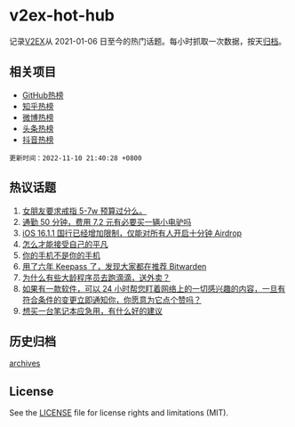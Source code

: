 # v2ex-hot-hub

 记录[V2EX](https://www.v2ex.com/)从 2021-01-06 日至今的热门话题。每小时抓取一次数据，按天[归档](archives)。
 
 ## 相关项目

- [GitHub热榜](https://github.com/lonnyzhang423/github-hot-hub)
- [知乎热榜](https://github.com/lonnyzhang423/zhihu-hot-hub)
- [微博热榜](https://github.com/lonnyzhang423/weibo-hot-hub)
- [头条热榜](https://github.com/lonnyzhang423/toutiao-hot-hub)
- [抖音热榜](https://github.com/lonnyzhang423/douyin-hot-hub)


 `更新时间：2022-11-10 21:40:28 +0800`

## 热议话题

1. [女朋友要求戒指 5-7w 预算过分么。](https://www.v2ex.com/t/893975)
1. [通勤 50 分钟，费用 7.2 元有必要买一辆小电驴吗](https://www.v2ex.com/t/894028)
1. [iOS 16.1.1 国行已经增加限制，仅能对所有人开启十分钟 Airdrop](https://www.v2ex.com/t/894007)
1. [怎么才能接受自己的平凡](https://www.v2ex.com/t/894016)
1. [你的手机不是你的手机](https://www.v2ex.com/t/894105)
1. [用了六年 Keepass 了，发现大家都在推荐 Bitwarden](https://www.v2ex.com/t/894022)
1. [为什么有些大龄程序员去跑滴滴，送外卖？](https://www.v2ex.com/t/894161)
1. [如果有一款软件，可以 24 小时帮您盯着网络上的一切感兴趣的内容，一旦有符合条件的变更立即通知你，你愿意为它点个赞吗？](https://www.v2ex.com/t/893995)
1. [想买一台笔记本应急用，有什么好的建议](https://www.v2ex.com/t/894036)

## 历史归档

[archives](archives)

## License

See the [LICENSE](LICENSE) file for license rights and limitations (MIT).

